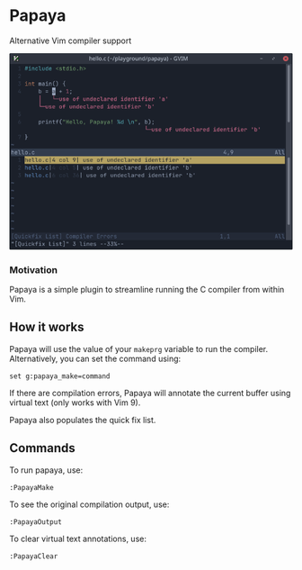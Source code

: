 # Papaya
Alternative Vim compiler support

![papaya screenshot](papaya.png)

### Motivation

Papaya is a simple plugin to streamline running the C compiler from within Vim.

## How it works
Papaya will use the value of your `makeprg` variable to run the compiler.
Alternatively, you can set the command using:

```
set g:papaya_make=command
```

If there are compilation errors, Papaya will annotate the current buffer using virtual text (only works with Vim 9).

Papaya also populates the quick fix list.

## Commands

To run papaya, use:
```
:PapayaMake
```
To see the original compilation output, use:

```
:PapayaOutput
```

To clear virtual text annotations, use:
```
:PapayaClear
```

